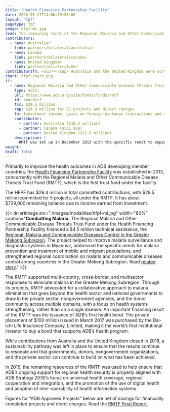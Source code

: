 ```yaml
---
title: "Health Financing Partnership Facility"
date: 2020-05-27T14:06:15+08:00
layout: "fpf"
pagetype: fpf
image: hfpf-mi.jpg
lead: The remaining funds of the Regional Malaria and Other Communicable Disease Threats Trust Fund, the lone trust fund under the Health Financing Partnership Facility, was used to ensure that ADB’s ongoing support for regional health security is properly aligned with ADB Strategy 2030. The facility has $29.4 million in total committed contributions in 2019. 
contributors:
  - name: Australia*
    link: partners/bilateral/australia/
  - name: Canada
    link: partners/bilateral/canada/
  - name: United Kingdom*
    link: partners/bilateral/uk/
contributorsfn: <sup>*</sup> Australia and the United Kingdom were contributors to the RMTF until 2018.
chart: hfpf-chart.png
tf:
  - name: Regional Malaria and Other Communicable Disease Threats Trust Fund (RMTF)
    type: multi
    url: https://www.adb.org/site/funds/funds/rmtf
    id: rmocdttf
    tcc: $29.6 million
    rap: $26.8 million for 31 projects and direct charges
    fn: Investment income, gains on foreign exchange transactions and savings on closed projects are used for project commitments. Hence, project commitments may exceed contributions.  
    contributor:
      - partner: Australia ($16.2 million) 
      - partner: Canada ($531,916) 
      - partner: United Kingdom ($12.8 million)
    description: |
      RMTF was set up in December 2013 with the specific remit to support developing member countries to develop multi-country, cross-border, and multisector responses to urgent malaria and other communicable disease issues. Australia and the United Kingdom were contributors to the RMTF and the HFPF until 2018.   
weight: 
draft: false
---
```


Primarily to improve the health outcomes in ADB developing member countries, the [Health Financing Partnership Facility](https://www.adb.org/site/funds/funds/hfpf) was established in 2013, concurrently with the Regional Malaria and Other Communicable Disease Threats Trust Fund (RMTF), which is the first trust fund under the facility.  

The HFPF has $29.4 million in total committed contributions, with $28.5 million committed for 5 projects, all under the RMTF. It has about $729,000 remaining balance due to income earned from investment.

{{< dr-artimage src="./images/modalities/hfpf-mi.jpg" width="80%" caption="**Combatting Malaria.** The Regional Malaria and Other Communicable Disease Threats Trust Fund under the Health Financing Partnership Facility financed a $4.5 million technical assistance, the [Regional: Malaria and Communicable Diseases Control in the Greater Mekong Subregion](https://www.adb.org/projects/48446-001/main). The project helped to improve malaria surveillance and diagnostic systems in Myanmar, addressed the specific needs for malaria prevention and treatment of mobile and migrant populations, and strengthened regional coordination on malaria and communicable diseases control among countries in the Greater Mekong Subregion. Read [related story](https://www.adb.org/multimedia/donor-report2018/our-stories/regionwide-malaria-elimination-movement.html)." >}}

The RMTF supported multi-country, cross-border, and multisector responses to eliminate malaria in the Greater Mekong Subregion. Through its projects, RMTF advocated for a collaborative approach to malaria elimination that goes beyond the health  sector and national governments to draw in the private sector, nongovernment agencies, and the donor community across multiple domains, with a focus on health systems strengthening, rather than on a single disease. An important financing result of the RMTF was the issuance of ADB’s first health bond. The private placement of $100 million issued in March 2017 was purchased by the Dai-ichi Life Insurance Company, Limited, making it the world’s first institutional investor to buy a bond that supports ADB’s health program.  

While contributions from Australia and the United Kingdom closed in 2018, a sustainability pathway was left in place to ensure that the results continue to resonate and that governments, donors, nongovernment organizations, and the private sector can continue to build on what has been achieved.

In 2019, the remaining resources of the RMTF was used to help ensure that ADB’s ongoing support for regional health security is properly aligned with ADB Strategy 2030’s focus on universal health coverage, regional cooperation and integration, and the promotion of the use of digital health and adoption of inter-operability of health information systems. 

Figures for “ADB Approved Projects” below are net of savings for financially completed projects and direct charges. Read the [RMTF Final Report](https://www.adb.org/publications/malaria-trust-fund-report).